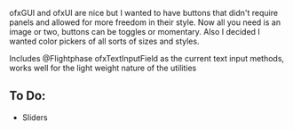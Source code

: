 ofxGUI and ofxUI are nice but I wanted to have buttons that didn't require panels and allowed for more freedom in their style. Now all you need is an image or two, buttons can be toggles or momentary. Also I decided I wanted color pickers of all sorts of sizes and styles.  

Includes @Flightphase ofxTextInputField as the current text input methods, works well for the light weight nature of the utilities

## To Do:
* Sliders
